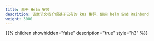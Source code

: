 ```yaml
---
title: 基于 Helm 安装
descrition: 该章节文档介绍基于已有的 k8s 集群，使用 helm 安装 Rainbond
weight: 3000
---
```


{{% children showhidden="false" description="true" style="h3"  %}}
